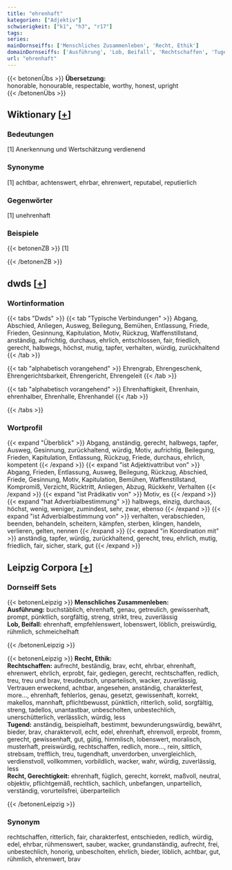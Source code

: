 ```yaml
---
title: "ehrenhaft"
kategorien: ["Adjektiv"]
schwierigkeit: ["k1", "h3", "r17"]
tags:
series:
mainDornseiffs: ['Menschliches Zusammenleben', 'Recht, Ethik']
domainDornseiffs: ['Ausführung', 'Lob, Beifall', 'Rechtschaffen', 'Tugend', 'Recht, Gerechtigkeit']
url: "ehrenhaft"
---
```


{{< betonenÜbs >}}
**Übersetzung:**  
honorable, honourable, respectable, worthy, honest, upright  
{{< /betonenÜbs >}}

## Wiktionary [[+](https://de.wiktionary.org/wiki/ehrenhaft)]

### Bedeutungen
[1] Anerkennung und Wertschätzung verdienend  

### Synonyme
[1] achtbar, achtenswert, ehrbar, ehrenwert, reputabel, reputierlich  

### Gegenwörter
[1] unehrenhaft  

### Beispiele
{{< betonenZB >}}
[1]  

{{< /betonenZB >}}


## dwds [[+](https://www.dwds.de/wb/ehrenhaft)]

### Wortinformation
{{< tabs "Dwds" >}}
{{< tab "Typische Verbindungen" >}}
Abgang, Abschied, Anliegen, Ausweg, Beilegung, Bemühen, Entlassung, Friede, Frieden, Gesinnung, Kapitulation, Motiv, Rückzug, Waffenstillstand, anständig, aufrichtig, durchaus, ehrlich, entschlossen, fair, friedlich, gerecht, halbwegs, höchst, mutig, tapfer, verhalten, würdig, zurückhaltend
{{< /tab >}}

{{< tab "alphabetisch vorangehend" >}}
Ehrengrab, Ehrengeschenk, Ehrengerichtsbarkeit, Ehrengericht, Ehrengeleit
{{< /tab >}}

{{< tab "alphabetisch vorangehend" >}}
Ehrenhaftigkeit, Ehrenhain, ehrenhalber, Ehrenhalle, Ehrenhandel
{{< /tab >}}

{{< /tabs >}}

### Wortprofil
{{< expand "Überblick" >}} Abgang, anständig, gerecht, halbwegs, tapfer, Ausweg, Gesinnung, zurückhaltend, würdig, Motiv, aufrichtig, Beilegung, Frieden, Kapitulation, Entlassung, Rückzug, Friede, durchaus, ehrlich, kompetent {{< /expand >}}
{{< expand "ist Adjektivattribut von" >}} Abgang, Frieden, Entlassung, Ausweg, Beilegung, Rückzug, Abschied, Friede, Gesinnung, Motiv, Kapitulation, Bemühen, Waffenstillstand, Kompromiß, Verzicht, Rücktritt, Anliegen, Abzug, Rückkehr, Verhalten {{< /expand >}}
{{< expand "ist Prädikativ von" >}} Motiv, es {{< /expand >}}
{{< expand "hat Adverbialbestimmung" >}} halbwegs, einzig, durchaus, höchst, wenig, weniger, zumindest, sehr, zwar, ebenso {{< /expand >}}
{{< expand "ist Adverbialbestimmung von" >}} verhalten, verabschieden, beenden, behandeln, scheitern, kämpfen, sterben, klingen, handeln, verlieren, gelten, nennen {{< /expand >}}
{{< expand "in Koordination mit" >}} anständig, tapfer, würdig, zurückhaltend, gerecht, treu, ehrlich, mutig, friedlich, fair, sicher, stark, gut {{< /expand >}}

## Leipzig Corpora [[+](https://corpora.uni-leipzig.de/en/res?word=ehrenhaft&corpusId=deu_newscrawl-public_2018)]

### Dornseiff Sets
{{< betonenLeipzig >}}
**Menschliches Zusammenleben:**  
**Ausführung:** buchstäblich, ehrenhaft, genau, getreulich, gewissenhaft, prompt, pünktlich, sorgfältig, streng, strikt, treu, zuverlässig  
**Lob, Beifall:** ehrenhaft, empfehlenswert, lobenswert, löblich, preiswürdig, rühmlich, schmeichelhaft  

{{< /betonenLeipzig >}}


{{< betonenLeipzig >}}
**Recht, Ethik:**  
**Rechtschaffen:** aufrecht, beständig, brav, echt, ehrbar, ehrenhaft, ehrenwert, ehrlich, erprobt, fair, gediegen, gerecht, rechtschaffen, redlich, treu, treu und brav, treudeutsch, unparteiisch, wacker, zuverlässig, Vertrauen erweckend, achtbar, angesehen, anständig, charakterfest, more..., ehrenhaft, fehlerlos, genau, gesetzt, gewissenhaft, korrekt, makellos, mannhaft, pflichtbewusst, pünktlich, ritterlich, solid, sorgfältig, streng, tadellos, unantastbar, unbescholten, unbestechlich, unerschütterlich, verlässlich, würdig, less  
**Tugend:** anständig, beispielhaft, bestimmt, bewunderungswürdig, bewährt, bieder, brav, charaktervoll, echt, edel, ehrenhaft, ehrenvoll, erprobt, fromm, gerecht, gewissenhaft, gut, gütig, himmlisch, lobenswert, moralisch, musterhaft, preiswürdig, rechtschaffen, redlich, more..., rein, sittlich, strebsam, trefflich, treu, tugendhaft, unverdorben, unvergleichlich, verdienstvoll, vollkommen, vorbildlich, wacker, wahr, würdig, zuverlässig, less  
**Recht, Gerechtigkeit:** ehrenhaft, füglich, gerecht, korrekt, maßvoll, neutral, objektiv, pflichtgemäß, rechtlich, sachlich, unbefangen, unparteilich, verständig, vorurteilsfrei, überparteilich  

{{< /betonenLeipzig >}}

### Synonym
rechtschaffen, ritterlich, fair, charakterfest, entschieden, redlich, würdig, edel, ehrbar, rühmenswert, sauber, wacker, grundanständig, aufrecht, frei, unbestechlich, honorig, unbescholten, ehrlich, bieder, löblich, achtbar, gut, rühmlich, ehrenwert, brav


